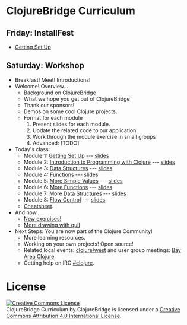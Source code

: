 # ClojureBridge Curriculum

## Friday: InstallFest
* [Getting Set Up](outline/setup.md)

## Saturday: Workshop
* Breakfast! Meet! Introductions!
* Welcome! Overview...
  * Background on ClojureBridge
  * What we hope you get out of ClojureBridge
  * Thank our sponsors!
  * Demos on some cool Clojure projects.
  * Format for each module
    1. Present slides for each module.
    1. Update the related code to our application.
    1. Work through the module exercise in small groups
    1. Advanced: [TODO]
* Today's class:
  * Module 1: [Getting Set Up](outline/0_setup.md) --- [slides](http://clojurebridge-sf.github.io/curriculum/module1.html)
  * Module 2: [Introduction to Programming with Clojure](outline/1_intro.md) --- [slides](http://clojurebridge-sf.github.io/curriculum/module2.html)
  * Module 3: [Data Structures](outline/2_data_structures.md) --- [slides](http://clojurebridge-sf.github.io/curriculum/module3.html)
  * Module 4: [Functions](outline/3_functions.md) --- [slides](http://clojurebridge-sf.github.io/curriculum/module4.html)
  * Module 5: [More Simple Values](outline/4_simple_values2.md) --- [slides](http://clojurebridge-sf.github.io/curriculum/module5.html)
  * Module 6: [More Functions](outline/5_functions2.md) --- [slides](http://clojurebridge-sf.github.io/curriculum/module6.html)
  * Module 7: [More Data Structures](outline/6_data_structures2.md) --- [slides](http://clojurebridge-sf.github.io/curriculum/module7.html)
  * Module 8: [Flow Control](outline/7_flow_control.md) --- [slides](http://clojurebridge-sf.github.io/curriculum/module8.html)
  * [Cheatsheet](outline/cheatsheet.md).
* And now...
  * [New exercises!](http://irc.lc/freenode/clojure/irctc)
  * [More drawing with quil](https://github.com/ClojureBridge/drawing)
* Next Steps: You are now part of the Clojure Community!
  * More learning resources.
  * Working on your own projects! Open source!
  * Related local events:
    [clojure/west](http://www.clojurewest.org/schedule) and user group
    meetings: [Bay Area Clojure](http://www.meetup.com/The-Bay-Area-Clojure-User-Group/).
  * Getting help on IRC [#clojure](http://irc.lc/freenode/clojure/irctc).

# License

<a rel="license" href="http://creativecommons.org/licenses/by/4.0/deed.en_US"><img alt="Creative Commons License" style="border-width:0" src="http://i.creativecommons.org/l/by/4.0/88x31.png" /></a><br /><span xmlns:dct="http://purl.org/dc/terms/" href="http://purl.org/dc/dcmitype/Text" property="dct:title" rel="dct:type">ClojureBridge Curriculum</span> by <span xmlns:cc="http://creativecommons.org/ns#" property="cc:attributionName">ClojureBridge</span> is licensed under a <a rel="license" href="http://creativecommons.org/licenses/by/4.0/deed.en_US">Creative Commons Attribution 4.0 International License</a>.
